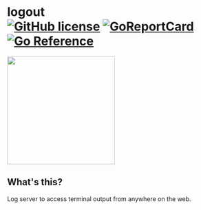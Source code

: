 # logout <div> [![GitHub license](https://badgen.net/github/license/anandvarma/logout)](https://github.com/anandvarma/logout/blob/main/LICENSE) [![GoReportCard](https://goreportcard.com/badge/github.com/anandvarma/logout)](https://goreportcard.com/report/github.com/anandvarma/logout) [![Go Reference](https://pkg.go.dev/badge/github.com/anandvarma/logout.svg)](https://pkg.go.dev/github.com/anandvarma/logout) </div>

<img src="https://raw.githubusercontent.com/marcusolsson/gophers/master/gophernotes-gopher.png" alt="" width="250"/>


## What's this?
Log server to access terminal output from anywhere on the web.